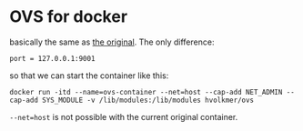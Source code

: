 # OVS for docker

basically the same as [the original](https://github.com/socketplane/docker-ovs/blob/master/2.3.1/Dockerfile). The only difference:

    port = 127.0.0.1:9001

so that we can start the container like this:

    docker run -itd --name=ovs-container --net=host --cap-add NET_ADMIN --cap-add SYS_MODULE -v /lib/modules:/lib/modules hvolkmer/ovs

`--net=host` is not possible with the current original container.